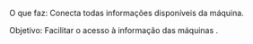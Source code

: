 O que faz: Conecta todas informações disponíveis da máquina. 

Objetivo: Facilitar o acesso à informação das máquinas .
